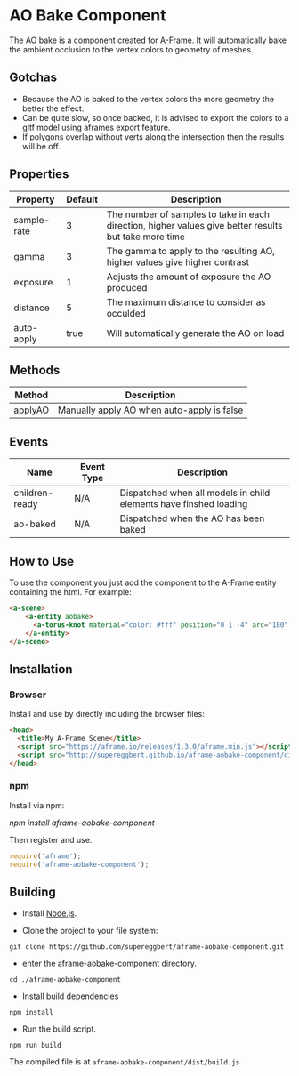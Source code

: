 # AO Bake Component

The AO bake is a component created for [A-Frame](https://aframe.io/). It will automatically bake the ambient occlusion to the vertex colors to geometry of meshes. 

## Gotchas

* Because the AO is baked to the vertex colors the more geometry the better the effect.
* Can be quite slow, so once backed, it is advised to export the colors to a gltf model using aframes export feature.
* If polygons overlap without verts along the intersection then the results will be off.
         
## Properties
| Property | Default | Description |
|----------|---------|-------------|
| sample-rate | 3 | The number of samples to take in each direction, higher values give better results but take more time |
| gamma | 3 | The gamma to apply to the resulting AO, higher values give higher contrast |
| exposure | 1 | Adjusts the amount of exposure the AO produced |
| distance | 5 | The maximum distance to consider as occulded |
| auto-apply | true | Will automatically generate the AO on load |

## Methods

| Method | Description |
|--------|-------------|
| applyAO | Manually apply AO when auto-apply is false |


## Events

| Name | Event Type | Description |
|------|-------|-------------|
| children-ready | N/A |  Dispatched when all models in child elements have finshed loading |
| ao-baked | N/A |  Dispatched when the AO has been baked |

## How to Use

To use the component you just add the component to the A-Frame entity containing the html.  For example:
```html
<a-scene>
    <a-entity aobake>
      <a-torus-knot material="color: #fff" position="0 1 -4" arc="180" p="2" q="3" radius="1" radius-tubular="0.2"></a-torus-knot>
    </a-entity>
</a-scene>
```


## Installation

### Browser

Install and use by directly including the  browser files:
```html
<head>
  <title>My A-Frame Scene</title>
  <script src="https://aframe.io/releases/1.3.0/aframe.min.js"></script>
  <script src="http://supereggbert.github.io/aframe-aobake-component/dist/build.js"></script>
</head>
```

### npm

Install via npm:

*npm install aframe-aobake-component*

Then register and use.
```js
require('aframe');
require('aframe-aobake-component');
```

## Building

-   Install  [Node.js](https://nodejs.org/).
    
-   Clone the project to your file system:
    
```
git clone https://github.com/supereggbert/aframe-aobake-component.git
```
*   enter the aframe-aobake-component directory.

```cd ./aframe-aobake-component```

*   Install build dependencies

```npm install```

*   Run the build script.

```npm run build```

The compiled file is at  `aframe-aobake-component/dist/build.js`

